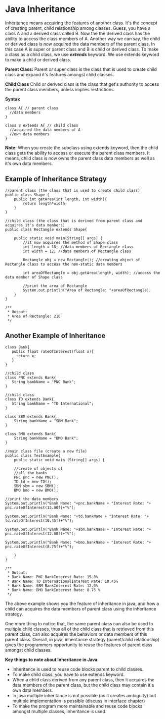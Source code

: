 # Java Inheritance

Inheritance means acquiring the features of another class. It's the concept of creating parent, child relationship among classes. Guess, you have a class A and a derived class called B. Now the the derived class has the ability to access the class members of A. Another way we can say, the child or derived class is now acquired the data members of the parent class. In this case A is super or parent class and B is child or derived class. To make a class as a child class, we use ***extends*** keyword. We use extends keyword to make a child or derived class.

**Parent Class:** Parent or super class is the class that is used to create child class and expand it's features amongst child classes.

**Child Class** Child or derived class is the class that get's authority to access the parent class members, unless implies restrictions.


**Syntax**

```
class A{ // parent class
  //data members
}

class B extends A{ // child class
  //acquired the data members of A
  //own data members
}
```

**Note:** When you create the subclass using extends keyword, then the child class gets the ability to access or execute the parent class members. It means, child class is now owns the parent class data members as well as it's own data members.


## Example of Inheritance Strategy

```
//parent class (the class that is used to create child class)
public class Shape {
    public int getArea(int length, int width){
        return length*width;
    }
}

//child class (the class that is derived from parent class and acquires it's data members)
public class Rectangle extends Shape{

    public static void main(String[] args) {
        //it now acquires the method of Shape class
        int length = 18; //data members of Rectangle class
        int width = 12; //data members of Rectangle class

        Rectangle obj = new Rectangle(); //creating object of Rectangle class to access the non-static data members

        int areaOfRectangle = obj.getArea(length, width); //access the data member of Shape class

        //print the area of Rectangle
        System.out.println("Area of Rectangle: "+areaOfRectangle);
    }
}

/**
 * Output:
 * Area of Rectangle: 216
 */
```

## Another Example of Inheritance

```
class Bank{
   public float rateOfInterest(float x){
     return x;
   }
}
 
//child class 
class PNC extends Bank{
   String bankName = "PNC Bank";
}
 
//child class
class TD extends Bank{
   String bankName = "TD International";
}
  
class SBM extends Bank{
    String bankName = "SBM Bank";
}
   
class BMO extends Bank{
    String bankName = "BMO Bank";
}
    
//main class file (create a new file)
public class TestExample{
    public static void main (String[] args) {
        
    //create of objects of
    //all the banks
    PNC pnc = new PNC();
    TD td = new TD();
    SBM sbm = new SBM();
    BMO bmo = new BMO();
        
//print the data members
System.out.println("Bank Name: "+pnc.bankName + "Interest Rate: "+ pnc.rateOfInterest(15.00f)+"%");
        
System.out.println("Bank Name: "+td.bankName + "Interest Rate: "+ td.rateOfInterest(10.45f)+"%");
       
System.out.println("Bank Name: "+sbm.bankName + "Interest Rate: "+ pnc.rateOfInterest(12.00f)+"%");
       
System.out.println("Bank Name: "+bmo.bankName + "Interest Rate: "+ pnc.rateOfInterest(8.75f)+"%");
       
    }
}

/**
 * Output:
 * Bank Name: PNC BankInterest Rate: 15.0% 
 * Bank Name: TD InternationalInterest Rate: 10.45% 
 * Bank Name: SBM BankInterest Rate: 12.0% 
 * Bank Name: BMO BankInterest Rate: 8.75 %
 */
```

The above example shows you the feature of inheritance in java, and how a child can acquires the data members of parent class using the inheritance strategy.

One more thing to notice that, the same parent class can also be used to multiple child classes, thus all of the child class that is retrieved from this parent class, can also acquires the behaviors or data members of this parent class. Overall, in java, inheritance strategy (parent/child relationship) gives the programmers opportunity to reuse the features of parent class amongst child classes.

**Key things to note about Inheritance in Java**

- Inheritance is used to reuse code blocks parent to child classes.
- To make child class, you have to use extends keyword.
- When a child class derived from any parent class, then it acquires the data members of the parent class, but the child class may contain it's own data members.
- In java multiple inheritance is not possible (as it creates ambiguity) but multiple implementation is possible (discuss in interface chapter)
- To make the program more maintainable and reuse code blocks amongst multiple classes, inheritance is used.


